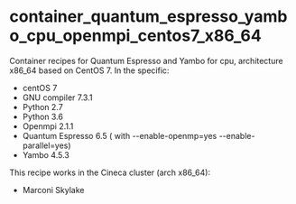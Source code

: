 # container_quantum_espresso_yambo_cpu_openmpi_centos7_x86_64
Container recipes for Quantum Espresso and Yambo for cpu, architecture x86_64 based on CentOS 7. In the specific:  
- centOS 7  
- GNU compiler 7.3.1  
- Python 2.7
- Python 3.6
- Openmpi 2.1.1  
- Quantum Espresso 6.5 ( with --enable-openmp=yes --enable-parallel=yes) 
- Yambo 4.5.3  

This recipe works in the Cineca cluster (arch x86_64):  
- Marconi Skylake
